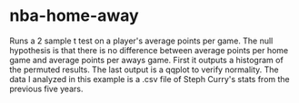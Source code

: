 # nba-home-away
Runs a 2 sample t test on a player's average points per game.
The null hypothesis is that there is no difference between average points per home game and average points per aways game.
First it outputs a histogram of the permuted results.
The last output is a qqplot to verify normality.
The data I analyzed in this example is a .csv file of Steph Curry's stats from the previous five years.
